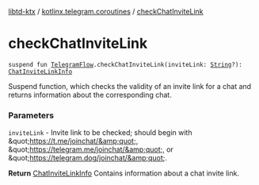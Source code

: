 [libtd-ktx](../index.md) / [kotlinx.telegram.coroutines](index.md) / [checkChatInviteLink](./check-chat-invite-link.md)

# checkChatInviteLink

`suspend fun `[`TelegramFlow`](../kotlinx.telegram.core/-telegram-flow/index.md)`.checkChatInviteLink(inviteLink: `[`String`](https://kotlinlang.org/api/latest/jvm/stdlib/kotlin/-string/index.html)`?): `[`ChatInviteLinkInfo`](https://tdlibx.github.io/td/docs/org/drinkless/td/libcore/telegram/TdApi/ChatInviteLinkInfo.html)

Suspend function, which checks the validity of an invite link for a chat and returns information
about the corresponding chat.

### Parameters

`inviteLink` - Invite link to be checked; should begin with
&amp;quot;https://t.me/joinchat/&amp;quot;, &amp;quot;https://telegram.me/joinchat/&amp;quot;, or
&amp;quot;https://telegram.dog/joinchat/&amp;quot;.

**Return**
[ChatInviteLinkInfo](https://tdlibx.github.io/td/docs/org/drinkless/td/libcore/telegram/TdApi/ChatInviteLinkInfo.html) Contains information about a chat invite link.

